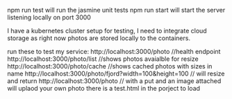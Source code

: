 
npm run test will run the jasmine unit tests
npm run start will start the server listening locally on port 3000

I have a kubernetes cluster setup for testing, I need to integrate cloud storage as right now photos are stored locally to the containers.

run these to test my service:
http://localhost:3000/photo //health endpoint
http://localhost:3000/photo/list //shows photos avaialble for resize
http://localhost:3000/photo/cache //shows cached photos with sizes in name
http://localhost:3000/photo/fjord?width=100&height=100 // will resize and return
http://localhost:3000/photo // with a put and an image attached will uplaod your own photo there is a test.html in the porject to load
